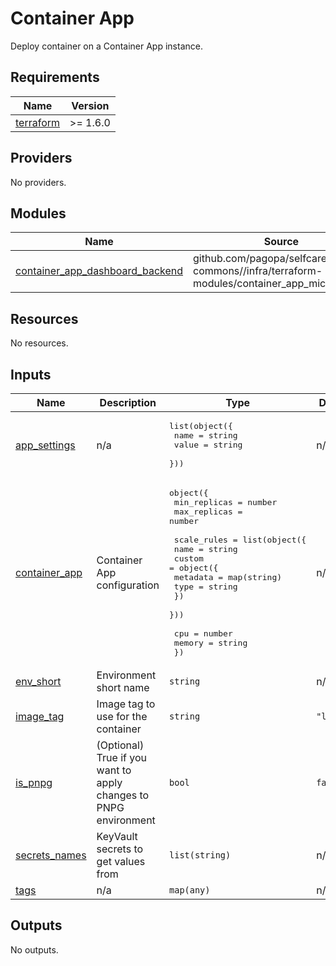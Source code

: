 # Container App

Deploy container on a Container App instance.

<!-- markdownlint-disable -->
<!-- BEGINNING OF PRE-COMMIT-TERRAFORM DOCS HOOK -->
## Requirements

| Name | Version |
|------|---------|
| <a name="requirement_terraform"></a> [terraform](#requirement\_terraform) | >= 1.6.0 |

## Providers

No providers.

## Modules

| Name | Source | Version |
|------|--------|---------|
| <a name="module_container_app_dashboard_backend"></a> [container\_app\_dashboard\_backend](#module\_container\_app\_dashboard\_backend) | github.com/pagopa/selfcare-commons//infra/terraform-modules/container_app_microservice | main |

## Resources

No resources.

## Inputs

| Name | Description | Type | Default | Required |
|------|-------------|------|---------|:--------:|
| <a name="input_app_settings"></a> [app\_settings](#input\_app\_settings) | n/a | <pre>list(object({<br>    name  = string<br>    value = string<br>  }))</pre> | n/a | yes |
| <a name="input_container_app"></a> [container\_app](#input\_container\_app) | Container App configuration | <pre>object({<br>    min_replicas = number<br>    max_replicas = number<br><br>    scale_rules = list(object({<br>      name = string<br>      custom = object({<br>        metadata = map(string)<br>        type     = string<br>      })<br>    }))<br><br>    cpu    = number<br>    memory = string<br>  })</pre> | n/a | yes |
| <a name="input_env_short"></a> [env\_short](#input\_env\_short) | Environment short name | `string` | n/a | yes |
| <a name="input_image_tag"></a> [image\_tag](#input\_image\_tag) | Image tag to use for the container | `string` | `"latest"` | no |
| <a name="input_is_pnpg"></a> [is\_pnpg](#input\_is\_pnpg) | (Optional) True if you want to apply changes to PNPG environment | `bool` | `false` | no |
| <a name="input_secrets_names"></a> [secrets\_names](#input\_secrets\_names) | KeyVault secrets to get values from | `list(string)` | n/a | yes |
| <a name="input_tags"></a> [tags](#input\_tags) | n/a | `map(any)` | n/a | yes |

## Outputs

No outputs.
<!-- END OF PRE-COMMIT-TERRAFORM DOCS HOOK -->